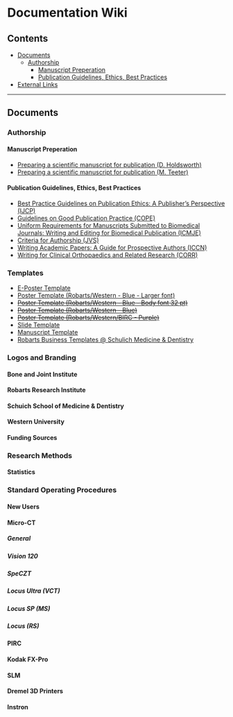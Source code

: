 # Documentation Wiki

## Contents

* [Documents](#documents)
  * [Authorship](#authorship)
    * [Manuscript Preperation](#manuscript-preperation)
    * [Publication Guidelines, Ethics, Best Practices]()
* [External Links](#external-links)

---

## Documents

### Authorship

#### Manuscript Preperation

* [Preparing a scientific manuscript for publication (D. Holdsworth)](files/manuscript_preparation_holdsworth_ppslides.pdf)
* [Preparing a scientific manuscript for publication (M. Teeter)](files/manuscript_preparation_teeter_holdsworth.ppt)

#### Publication Guidelines, Ethics, Best Practices

* [Best Practice Guidelines on Publication Ethics: A Publisher’s Perspective (IJCP)]()
* [Guidelines on Good Publication Practice (COPE)]()
* [Uniform Requirements for Manuscripts Submitted to Biomedical Journals: Writing and Editing for Biomedical Publication (ICMJE)]()
* [Criteria for Authorship (JVS)]()
* [Writing Academic Papers: A Guide for Prospective Authors (ICCN)]()
* [Writing for Clinical Orthopaedics and Related Research (CORR)]()

### Templates

* [E-Poster Template]()
* [Poster Template (Robarts/Western - Blue - Larger font)]()
* [~~Poster Template (Robarts/Western - Blue - Body font 32 pt)~~]()
* [~~Poster Template (Robarts/Western - Blue)~~]()
* [~~Poster Template (Robarts/Western/BIRC - Purple)~~]()
* [Slide Template]()
* [Manuscript Template]()
* [Robarts Business Templates @ Schulich Medicine & Dentistry]()

### Logos and Branding

#### Bone and Joint Institute

#### Robarts Research Institute

#### Schuich School of Medicine & Dentistry

#### Western University

#### Funding Sources

### Research Methods

#### Statistics

### Standard Operating Procedures

#### New Users

#### Micro-CT

##### General

##### Vision 120

##### SpeCZT

##### Locus Ultra (VCT)

##### Locus SP (MS)

##### Locus (RS)

#### PIRC

#### Kodak FX-Pro

#### SLM

#### Dremel 3D Printers

#### Instron





